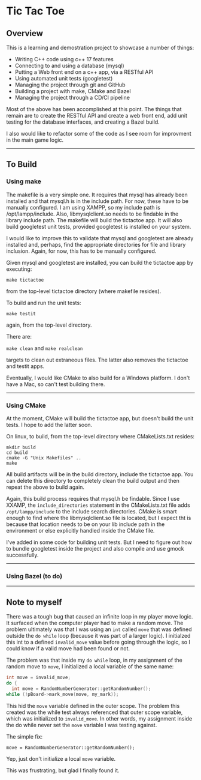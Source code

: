 # Tic Tac Toe

## Overview

This is a learning and demostration project to showcase a number of things:

- Writing C++ code using c++ 17 features
- Connecting to and using a database (mysql)
- Putting a Web front end on a c++ app, via a RESTful API
- Using automated unit tests (googletest)
- Managing the project through git and GitHub
- Building a project with make, CMake and Bazel
- Managing the project through a CD/CI pipeline

Most of the above has been accomplished at this point. The things that remain are to create the RESTful API and create a web front end, add unit testing for the database interfaces, and creating a Bazel build.

I also would like to refactor some of the code as I see room for improvment in the main game logic.

---

## To Build

### Using make

The makefile is a very simple one. It requires that mysql has already been installed and that mysql.h is in the include path. For now, these have to be manually configured. I am using XAMPP, so my include path is /opt/lampp/include. Also, libmysqlclient.so needs to be findable in the library include path. The makefile will build the tictactoe app. It will also build googletest unit tests, provided googletest is installed on your system.

I would like to improve this to validate that mysql and googletest are already installed and, perhaps, find the appropriate directories for file and library inclusion. Again, for now, this has to be manually configured.

Given mysql and googletest are installed, you can build the tictactoe app by executing:

`make tictactoe`

from the top-level tictactoe directory (where makefile resides).

To build and run the unit tests:

`make testit`

again, from the top-level directory.

There are:

`make clean` and `make realclean`

targets to clean out extraneous files. The latter also removes
the tictactoe and testit apps.

Eventually, I would like CMake to also build for a Windows platform. I don't have a Mac, so can't test building there.

---

### Using CMake

At the moment, CMake will build the tictactoe app, but doesn't build the unit tests. I hope to add the latter soon.

On linux, to build, from the top-level directory where CMakeLists.txt resides:

```
mkdir build
cd build
cmake -G "Unix Makefiles" ..
make
```

All build artifacts will be in the build directory, include the tictactoe app. You can delete this directory to completely clean the build output and then repeat the above to build again.

Again, this build process requires that mysql.h be findable. Since I use XXAMP, the `include_directories` statement in the CMakeLists.txt file adds `/opt/lampp/include` to the include search directories. CMake is smart enough to find where the libmysqlclient.so file is located, but I expect tht is because that location needs to be on your lib include path in the environment or else explicitly handled inside the CMake file.

I've added in some code for building unit tests. But I need to figure out how to bundle googletest inside the project and also compile and use gmock successfully.

---

### Using Bazel (to do)

---

## Note to myself

There was a tough bug that caused an infinite loop in my player move logic. It surfaced when the computer player had to make a random move. The problem ultimately was that I was using an `int` called `move` that was defined outside the `do while` loop (because it was part of a larger logic). I initialzed this int to a defined `invalid_move` value before going through the logic, so I could know if a valid move had been found or not.

The problem was that inside my `do while` loop, in my assignment of the random move to `move`, I initialized a local variable of the same name:

```c++
int move = invalid_move;
do {
  int move = RandomNumberGenerator::getRandomNumber();
while (!pBoard->mark_move(move, my_mark));
```

This hid the `move` variable defined in the outer scope. The problem this created was the while test always referenced that outer scope variable, which was initialized to `invalid_move`. In other words, my assignment inside the do while never set the `move` variable I was testing against.

The simple fix:

`move = RandomNumberGenerator::getRandomNumber();`

Yep, just don't initialize a local `move` variable.

This was frustrating, but glad I finally found it.
